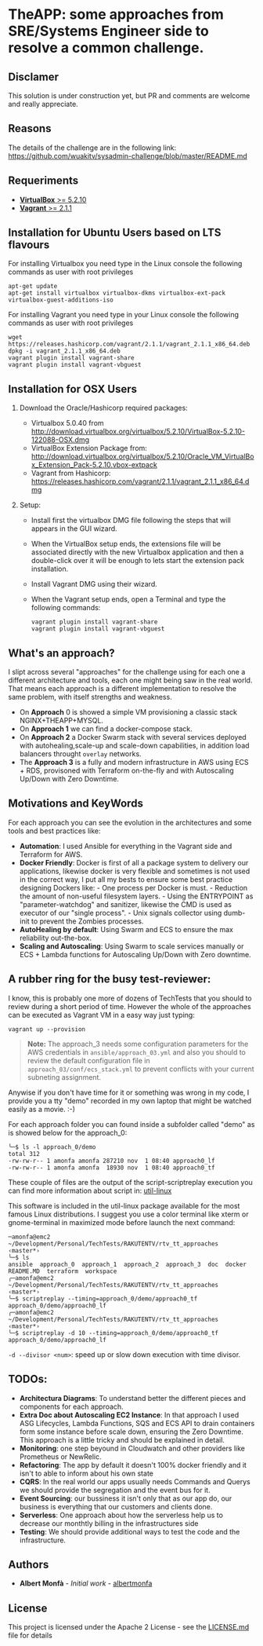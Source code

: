 # TheAPP: some approaches from SRE/Systems Engineer  side to resolve a common challenge.

## Disclamer
This solution is under construction yet, but PR and comments are
welcome and really appreciate.

## Reasons
The details of the challenge are in the following link:
https://github.com/wuakitv/sysadmin-challenge/blob/master/README.md

## Requeriments
* [**VirtualBox** >= 5.2.10](https://www.virtualbox.org/)
* [**Vagrant** >= 2.1.1](https://www.vagrantup.com/)

## Installation for Ubuntu Users based on LTS flavours
For installing Virtualbox you need type in the Linux console the following commands as user with root privileges
```
apt-get update
apt-get install virtualbox virtualbox-dkms virtualbox-ext-pack virtualbox-guest-additions-iso
```

For installing Vagrant you need type in your Linux console the following commands as user with root privileges
```
wget https://releases.hashicorp.com/vagrant/2.1.1/vagrant_2.1.1_x86_64.deb
dpkg -i vagrant_2.1.1_x86_64.deb
vagrant plugin install vagrant-share
vagrant plugin install vagrant-vbguest
```

## Installation for OSX Users
1. Download the Oracle/Hashicorp required packages:

    - Virtualbox 5.0.40 from http://download.virtualbox.org/virtualbox/5.2.10/VirtualBox-5.2.10-122088-OSX.dmg
    - VirtualBox Extension Package from: http://download.virtualbox.org/virtualbox/5.2.10/Oracle_VM_VirtualBox_Extension_Pack-5.2.10.vbox-extpack
    - Vagrant from Hashicorp: https://releases.hashicorp.com/vagrant/2.1.1/vagrant_2.1.1_x86_64.dmg

2. Setup:

    - Install first the virtualbox DMG file following the steps that will appears in the GUI wizard.
    - When the VirtualBox setup ends, the extensions file will be associated directly with the new Virtualbox application and then a double-click over it will be enough to lets start the extension pack installation.
    - Install Vagrant DMG using their wizard.
    - When the Vagrant setup ends, open a Terminal and type the following commands:

          vagrant plugin install vagrant-share
          vagrant plugin install vagrant-vbguest

## What's an approach?
I slipt across  several "approaches" for the challenge using for each one
a different architecture and tools, each one might being saw in the
real world. That means each approach is a different implementation
to resolve the same problem, with itself strengths and weakness.

  * On **Approach** 0 is showed a simple VM provisioning a classic
  stack NGINX+THEAPP+MYSQL.
  * On **Approach 1** we can find a docker-compose stack.
  * On **Approach 2** a Docker Swarm stack with several services deployed with
  autohealing,scale-up and scale-down capabilities, in addition load balancers throught
   `overlay` networks.
  * The **Approach 3** is a fully and modern infrastructure in AWS using ECS + RDS,
  provisoned with Terraform on-the-fly and with Autoscaling Up/Down with Zero
    Downtime.


## Motivations and KeyWords
For each approach you can see the evolution in the architectures and some tools and best practices
like:

* **Automation**: I used Ansible for everything in the Vagrant side and Terraform for AWS.
* **Docker Friendly**: Docker is first of all a package system to delivery our applications,
  likewise docker is very flexible and sometimes is not used in the correct way, I put all my bests
  to ensure some best practice designing Dockers like:
      - One process per Docker is must.
      - Reduction the amount of non-useful filesystem layers.
      - Using the ENTRYPOINT as "parameter-watchdog" and sanitizer,
      likewise the CMD is used as executor of our "single process".
      - Unix signals collector using dumb-init to prevent the Zombies processes.
* **AutoHealing by default**: Using Swarm and ECS to ensure the max reliability out-the-box.
* **Scaling and Autoscaling**: Using Swarm to scale services manually or ECS + Lambda
    functions for Autoscaling Up/Down with Zero downtime.

## A rubber ring for the busy test-reviewer:
I know, this is probably one more of dozens of TechTests that you should to review
during a short period of time. However the whole of the approaches can be executed as
Vagrant VM in a easy way just typing:
```
vagrant up --provision
```
>**Note:** The approach_3 needs some configuration parameters for the AWS
credentials in `ansible/approach_03.yml` and also you should to review the
default configuration file in `approach_03/conf/ecs_stack.yml` to prevent
conflicts with your current subneting assignment.

Anywise if you don't have time for it or something was wrong in my code,
I provide you a tty "demo" recorded in my own laptop that might be watched
easily as a movie. :-)

For each approach folder you can found inside a subfolder called "demo"
as is showed below for the approach_0:

  ```
  ╰─$ ls -l approach_0/demo
total 312
-rw-rw-r-- 1 amonfa amonfa 287210 nov  1 08:40 approach0_lf
-rw-rw-r-- 1 amonfa amonfa  18930 nov  1 08:40 approach0_tf

  ```
These couple of files are the output of the script-scriptreplay execution
you can find more information about script in: [util-linux](https://github.com/karelzak/util-linux/tree/master/term-utils)

This software is included in the util-linux package available for the most famous
Linux distributions. I suggest you use a color terminal like xterm or gnome-terminal
in maximized mode before launch the next command:
```
─amonfa@emc2 ~/Development/Personal/TechTests/RAKUTENTV/rtv_tt_approaches  ‹master*›
╰─$ ls
ansible  approach_0  approach_1  approach_2  approach_3  doc  docker  README.MD  terraform  workspace
╭─amonfa@emc2 ~/Development/Personal/TechTests/RAKUTENTV/rtv_tt_approaches  ‹master*›
╰─$ scriptreplay --timing=approach_0/demo/approach0_tf approach_0/demo/approach0_lf
╭─amonfa@emc2 ~/Development/Personal/TechTests/RAKUTENTV/rtv_tt_approaches  ‹master*›
╰─$ scriptreplay -d 10 --timing=approach_0/demo/approach0_tf approach_0/demo/approach0_lf
```

`-d --divisor <num>`: speed up or slow down execution with time divisor.


## TODOs:
* **Architectura Diagrams**: To understand better the different pieces and components for each approach.
* **Extra Doc about Autoscaling EC2 Instance**: In that approach I used ASG Lifecycles, Lambda Functions,
   SQS and ECS API to drain containers form some instance before scale down,
   ensuring the Zero Downtime. This approach is a little tricky and should be explained in detail.
* **Monitoring**: one step beyound in Cloudwatch and other providers like
  Prometheus or NewRelic.
* **Refactoring**: The app by default it doesn't 100% docker friendly and it isn't
  to able to inform about his own state
* **CQRS**: In the real world our apps usually needs Commands and Querys we should
  provide the segregation and the event bus for it.
* **Event Sourcing**: our bussiness it isn't only that as our app do, our business
   is everything that our customers and clients done.
* **Serverless**: One approach about how the serverless help us to decrease our
  monthtly billing in the infrastructures side
* **Testing**: We should provide additional ways to test the code and the infrastructure.

## Authors
* **Albert Monfà** - *Initial work* - [albertmonfa](https://es.linkedin.com/in/albertmonfa)


## License
This project is licensed under the Apache 2 License - see the [LICENSE.md](LICENSE.md) file for details

